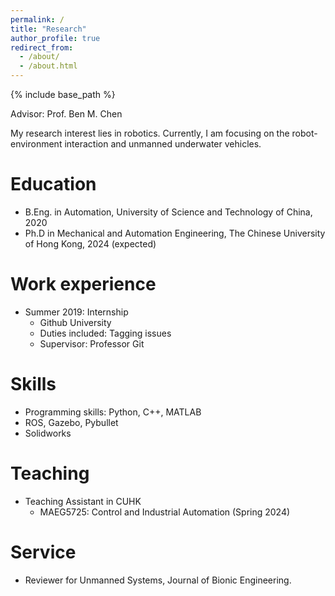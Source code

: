 ```yaml
---
permalink: /
title: "Research"
author_profile: true
redirect_from: 
  - /about/
  - /about.html
---
```


{% include base_path %}

Advisor: Prof. Ben M. Chen

My research interest lies in robotics. Currently, I am focusing on the robot-environment interaction and unmanned underwater vehicles.

Education
======
* B.Eng. in Automation, University of Science and Technology of China, 2020
* Ph.D in Mechanical and Automation Engineering, The Chinese University of Hong Kong, 2024 (expected)

Work experience
======
* Summer 2019: Internship
  * Github University
  * Duties included: Tagging issues
  * Supervisor: Professor Git

Skills
======
* Programming skills: Python, C++, MATLAB
* ROS, Gazebo, Pybullet
* Solidworks
  <!-- * Sub-skill 2.3 -->

  
Teaching
======
* Teaching Assistant in CUHK
  * MAEG5725: Control and Industrial Automation (Spring 2024)

Service
======
* Reviewer for Unmanned Systems, Journal of Bionic Engineering.

<!--
Example: editing a markdown file for a talk
![Editing a markdown file for a talk](/images/editing-talk.png)-->

